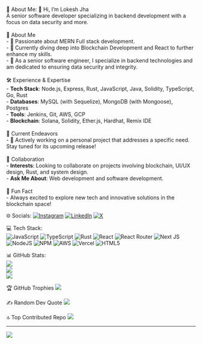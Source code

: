  💫 About Me:
 👋 Hi, I’m Lokesh Jha<br>A senior software developer specializing in backend development with a focus on data security and more.<br><br> 🔎 About Me<br>- 👀 Passionate about MERN Full stack development.<br>- 🌱 Currently diving deep into Blockchain Development and React to further enhance my skills.<br>- 💼 As a senior software engineer, I specialize in backend technologies and am dedicated to ensuring data security and integrity.<br><br> 🛠️ Experience & Expertise<br>- **Tech Stack**: Node.js, Express, Rust, JavaScript, Java, Solidity, TypeScript, Go, Rust<br>- **Databases**: MySQL (with Sequelize), MongoDB (with Mongoose), Postgres<br>- **Tools**: Jenkins, Git, AWS, GCP<br>- **Blockchain**: Solana, Solidity, Ether.js, Hardhat, Remix IDE<br><br> 🚀 Current Endeavors<br>- 🔨 Actively working on a personal project that addresses a specific need. Stay tuned for its upcoming release!<br><br> 🤝 Collaboration<br>- **Interests**: Looking to collaborate on projects involving blockchain, UI/UX design, Rust, and system design.<br>- **Ask Me About**: Web development and software development.<br><br> 🎉 Fun Fact<br>- Always excited to explore new tech and innovative solutions in the blockchain space!


 🌐 Socials:
[![Instagram](https://img.shields.io/badge/Instagram-%23E4405F.svg?logo=Instagram&logoColor=white)](https://www.instagram.com/iamlokeshjha/) [![LinkedIn](https://img.shields.io/badge/LinkedIn-%230077B5.svg?logo=linkedin&logoColor=white)](https://www.linkedin.com/in/lokesh-jha-088549136/) [![X](https://img.shields.io/badge/X-black.svg?logo=X&logoColor=white)](https://x.com/lokesh1jha) 

 💻 Tech Stack:
 </br>
![JavaScript](https://img.shields.io/badge/javascript-%23323330.svg?style=for-the-badge&logo=javascript&logoColor=%23F7DF1E)    ![TypeScript](https://img.shields.io/badge/typescript-%23007ACC.svg?style=for-the-badge&logo=typescript&logoColor=white)    ![Rust](https://img.shields.io/badge/rust-%23000000.svg?style=for-the-badge&logo=rust&logoColor=white)    ![React](https://img.shields.io/badge/react-%2320232a.svg?style=for-the-badge&logo=react&logoColor=%2361DAFB)    ![React Router](https://img.shields.io/badge/React_Router-CA4245?style=for-the-badge&logo=react-router&logoColor=white)    ![Next JS](https://img.shields.io/badge/Next-black?style=for-the-badge&logo=next.js&logoColor=white)    ![NodeJS](https://img.shields.io/badge/node.js-6DA55F?style=for-the-badge&logo=node.js&logoColor=white)    ![NPM](https://img.shields.io/badge/NPM-%23CB3837.svg?style=for-the-badge&logo=npm&logoColor=white)    ![AWS](https://img.shields.io/badge/AWS-%23FF9900.svg?style=for-the-badge&logo=amazon-aws&logoColor=white)    ![Vercel](https://img.shields.io/badge/vercel-%23000000.svg?style=for-the-badge&logo=vercel&logoColor=white)    ![HTML5](https://img.shields.io/badge/html5-%23E34F26.svg?style=for-the-badge&logo=html5&logoColor=white)

📊 GitHub Stats:
</br>
![](https://github-readme-stats.vercel.app/api?username=lokesh1jha&theme=gruvbox_light&hide_border=false&include_all_commits=true&count_private=true)<br/>
![](https://github-readme-streak-stats.herokuapp.com/?user=lokesh1jha&theme=gruvbox_light&hide_border=false)<br/>
![](https://github-readme-stats.vercel.app/api/top-langs/?username=lokesh1jha&theme=gruvbox_light&hide_border=false&include_all_commits=true&count_private=true&layout=compact)

 🏆 GitHub Trophies
![](https://github-profile-trophy.vercel.app/?username=lokesh1jha&theme=radical&no-frame=false&no-bg=true&margin-w=4)

 ✍️ Random Dev Quote
![](https://quotes-github-readme.vercel.app/api?type=horizontal&theme=radical)

 🔝 Top Contributed Repo
![](https://github-contributor-stats.vercel.app/api?username=lokesh1jha&limit=5&theme=dark&combine_all_yearly_contributions=true)

---
[![](https://visitcount.itsvg.in/api?id=lokesh1jha&icon=0&color=0)](https://visitcount.itsvg.in)
